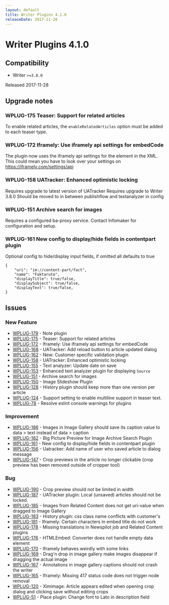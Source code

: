 ```yaml
---
layout: default
title: Writer Plugins 4.1.0
releaseDate: 2017-11-28
---
```

<div class="jumbotron">
    <h1>Writer Plugins 4.1.0</h1>    
    <h2>Compatibility</h2>
    <ul>
        <li>Writer <code>>=3.8.0</code></li>
    </ul>
</div>

Released 2017-11-28



## Upgrade notes  
      
### WPLUG-175 Teaser: Support for related articles 
To enable related articles, the `enableRelatedArticles` option must be added to each teaser type.    
### WPLUG-172 Iframely: Use iframely api settings for embedCode 
The plugin now uses the iframely api settings for the <embedCode> element in the XML. This could mean you have to look over your settings on https://iframely.com/settings/api        
### WPLUG-158 UATracker: Enhanced optimistic locking 
Requires upgrade to latest version of UATracker
Requires upgrade to Writer 3.8.0
Should be moved to in between publishflow and textanalyzer in config        
### WPLUG-151 Archive search for images 
Requires a configured ba-proxy service. Contact Infomaker for configuration and setup.                   
### WPLUG-161 New config to display/hide fields in contentpart plugin 
Optional config to hide/display input fields, if omitted all defaults to true
```
{
    "uri": "im://content-part/fact",
    "name": "Faktaruta",
    "displayTitle": true/false,
    "displaySubject": true/false,
    "displayText": true/false,
}
```                                    



## Issues  


### New Feature 

 * [WPLUG-179](https://jira.infomaker.se/browse/WPLUG-179) - Note plugin 
 * [WPLUG-175](https://jira.infomaker.se/browse/WPLUG-175) - Teaser: Support for related articles 
 * [WPLUG-172](https://jira.infomaker.se/browse/WPLUG-172) - Iframely: Use iframely api settings for embedCode 
 * [WPLUG-168](https://jira.infomaker.se/browse/WPLUG-168) - UATracker: Add reload button to article updated dialog 
 * [WPLUG-162](https://jira.infomaker.se/browse/WPLUG-162) - New: Customer specific validation plugin 
 * [WPLUG-158](https://jira.infomaker.se/browse/WPLUG-158) - UATracker: Enhanced optimistic locking 
 * [WPLUG-155](https://jira.infomaker.se/browse/WPLUG-155) - Text analyzer: Update date on save 
 * [WPLUG-153](https://jira.infomaker.se/browse/WPLUG-153) - Enhanced text analyzer plugin for displaying `Source` 
 * [WPLUG-151](https://jira.infomaker.se/browse/WPLUG-151) - Archive search for images 
 * [WPLUG-150](https://jira.infomaker.se/browse/WPLUG-150) - Image Slideshow Plugin 
 * [WPLUG-128](https://jira.infomaker.se/browse/WPLUG-128) - History plugin should keep more than one version per article 
 * [WPLUG-124](https://jira.infomaker.se/browse/WPLUG-124) - Support setting to enable multiline support in teaser text. 
 * [WPLUG-78](https://jira.infomaker.se/browse/WPLUG-78) - Resolve eslint console warnings for plugins 


### Improvement 

 * [WPLUG-186](https://jira.infomaker.se/browse/WPLUG-186) - Images in Image Gallery should save its caption value to data > text instead of data > caption 
 * [WPLUG-182](https://jira.infomaker.se/browse/WPLUG-182) - Big Picture Preview for Image Archive Search Plugin 
 * [WPLUG-161](https://jira.infomaker.se/browse/WPLUG-161) - New config to display/hide fields in contentpart plugin 
 * [WPLUG-156](https://jira.infomaker.se/browse/WPLUG-156) - Uatracker: Add name of user who saved article to dialog message 
 * [WPLUG-147](https://jira.infomaker.se/browse/WPLUG-147) - Crop previews in the article no longer clickable (crop preview has been removed outside of cropper tool) 


### Bug 

 * [WPLUG-190](https://jira.infomaker.se/browse/WPLUG-190) - Crop preview should not be limited in width 
 * [WPLUG-187](https://jira.infomaker.se/browse/WPLUG-187) - UATracker plugin: Local (unsaved) articles should not be locked. 
 * [WPLUG-185](https://jira.infomaker.se/browse/WPLUG-185) - Images from Related Content does not get uri-value when dragged to Image Gallery 
 * [WPLUG-183](https://jira.infomaker.se/browse/WPLUG-183) - History plugin: css class name conflicts with customer's 
 * [WPLUG-181](https://jira.infomaker.se/browse/WPLUG-181) - Iframely: Certain characters in embed title do not work 
 * [WPLUG-178](https://jira.infomaker.se/browse/WPLUG-178) - Missing translations in Newspilot job and Related Content plugins 
 * [WPLUG-176](https://jira.infomaker.se/browse/WPLUG-176) - HTMLEmbed: Converter does not handle empty data element 
 * [WPLUG-170](https://jira.infomaker.se/browse/WPLUG-170) - Iframely behaves weirdly with some links 
 * [WPLUG-169](https://jira.infomaker.se/browse/WPLUG-169) - Drag'n drop in image gallery make images disappear if dragging the actual image 
 * [WPLUG-167](https://jira.infomaker.se/browse/WPLUG-167) - Annotations in image gallery captions should not crash the writer 
 * [WPLUG-165](https://jira.infomaker.se/browse/WPLUG-165) - Iframely: Missing 417 status code does not trigger node removal 
 * [WPLUG-120](https://jira.infomaker.se/browse/WPLUG-120) - Ximimage: Article appears edited when opening crop dialog and clicking save without editing crops 
 * [WPLUG-51](https://jira.infomaker.se/browse/WPLUG-51) - Place plugin: Change font to Lato in description field 


